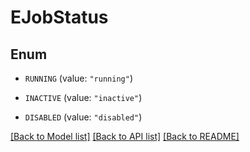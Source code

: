 # EJobStatus

## Enum


* `RUNNING` (value: `"running"`)

* `INACTIVE` (value: `"inactive"`)

* `DISABLED` (value: `"disabled"`)


[[Back to Model list]](../README.md#documentation-for-models) [[Back to API list]](../README.md#documentation-for-api-endpoints) [[Back to README]](../README.md)


